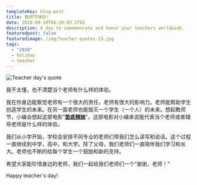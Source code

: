 ```yaml
---
templateKey: blog-post
title: 教师节快乐!
date: 2020-09-10T06:20:03.270Z
description: A day to commemorate and honor your teachers worldwide.
featuredpost: false
featuredimage: /img/teacher-quotes-13.jpg
tags:
  - "2020"
  - holiday
  - teacher
---
```

![Teacher day's quote](/img/teacher-quotes-13.jpg "Teacher day's quote")

我不太懂，也不清楚当个老师有什么样的体验。

我在你身边能察觉老师有一个很大的责任，老师有很大的影响力。老师能帮助学生创造学生的未来。在另一面老师也能毁灭一个学生（一个人）的未来。想起教师节，小编会想起这部电影"**[垫底辣妹](https://movie.douban.com/subject/26259677/?tag=%E6%97%A5%E6%9C%AC&from=gaia_video)**"。这部电影对小编来说能代表当个老师或者辅导老师是什么样的体验。

我们从小学开始，学校会安排不同专业的老师们带我们怎么读写和说话。这个过程一直继续到中学，高中，和大学。除了父母，我们老师们一直陪伴我们学习和长大。老师也不断的给每个学生一个鼓励和新的支持。

希望大家能珍惜身边的老师，我们一起给我们老师们一个“谢谢，老师！“

Happy teacher's day!
